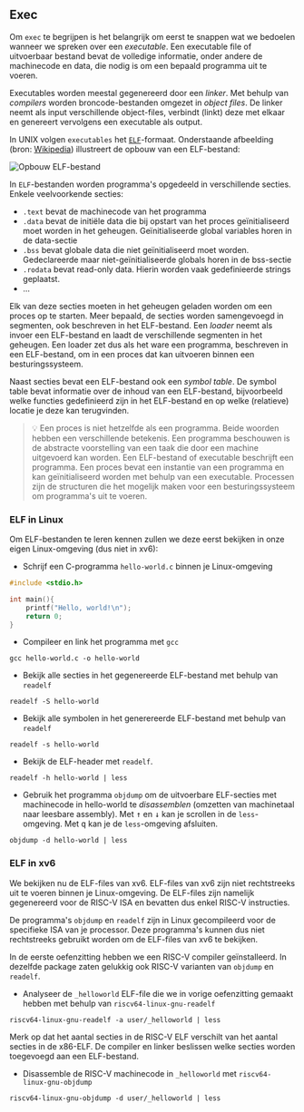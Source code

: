 ## Exec

Om `exec` te begrijpen is het belangrijk om eerst te snappen wat we bedoelen wanneer we spreken over een *executable*.
Een executable file of uitvoerbaar bestand bevat de volledige informatie, onder andere de machinecode en data, die nodig is om een bepaald programma uit te voeren.

Executables worden meestal gegenereerd door een *linker*. Met behulp van *compilers* worden broncode-bestanden omgezet in *object files*. De linker neemt als input verschillende object-files, verbindt (linkt) deze met elkaar en genereert vervolgens een executable als output.

In UNIX volgen `executables` het [`ELF`](https://en.wikipedia.org/wiki/Executable_and_Linkable_Format)-formaat.
Onderstaande afbeelding (bron: [Wikipedia](https://en.wikipedia.org/wiki/Executable_and_Linkable_Format#/media/File:ELF_Executable_and_Linkable_Format_diagram_by_Ange_Albertini.png)) illustreert de opbouw van een ELF-bestand:

![Opbouw ELF-bestand](https://upload.wikimedia.org/wikipedia/commons/e/e4/ELF_Executable_and_Linkable_Format_diagram_by_Ange_Albertini.png)

In `ELF`-bestanden worden programma's opgedeeld in verschillende secties. Enkele veelvoorkende secties:

* `.text` bevat de machinecode van het programma
* `.data` bevat de initiële data die bij opstart van het proces geïnitialiseerd moet worden in het geheugen. Geïnitialiseerde global variables horen in de data-sectie
* `.bss` bevat globale data die niet geïnitialiseerd moet worden. Gedeclareerde maar niet-geïnitialiseerde globals horen in de bss-sectie
* `.rodata` bevat read-only data. Hierin worden vaak gedefinieerde strings geplaatst.
* ...

Elk van deze secties moeten in het geheugen geladen worden om een proces op te starten.
Meer bepaald, de secties worden samengevoegd in segmenten, ook beschreven in het ELF-bestand.
Een *loader* neemt als invoer een ELF-bestand en laadt de verschillende segmenten in het geheugen.
Een loader zet dus als het ware een programma, beschreven in een ELF-bestand, om in een proces dat kan uitvoeren binnen een besturingssysteem.

Naast secties bevat een ELF-bestand ook een *symbol table*. De symbol table bevat informatie over de inhoud van een ELF-bestand, bijvoorbeeld welke functies gedefinieerd zijn in het ELF-bestand en op welke (relatieve) locatie je deze kan terugvinden.

> :bulb: Een proces is niet hetzelfde als een programma. Beide woorden hebben een verschillende betekenis. Een programma beschouwen is de abstracte voorstelling van een taak die door een machine uitgevoerd kan worden. Een ELF-bestand of executable beschrijft een programma. Een proces bevat een instantie van een programma en kan geïnitialiseerd worden met behulp van een executable. Processen zijn de structuren die het mogelijk maken voor een besturingssysteem om programma's uit te voeren.

### ELF in Linux

Om ELF-bestanden te leren kennen zullen we deze eerst bekijken in onze eigen Linux-omgeving (dus niet in xv6):

* Schrijf een C-programma `hello-world.c` binnen je Linux-omgeving

```c
#include <stdio.h>

int main(){
    printf("Hello, world!\n");
    return 0;
}
```

* Compileer en link het programma met `gcc`

```shell
gcc hello-world.c -o hello-world
```
* Bekijk alle secties in het gegenereerde ELF-bestand met behulp van `readelf`

```shell
readelf -S hello-world
```

* Bekijk alle symbolen in het generereerde ELF-bestand met behulp van `readelf`

```shell
readelf -s hello-world
```

* Bekijk de ELF-header met `readelf`. 
```shell
readelf -h hello-world | less
```

* Gebruik het programma `objdump` om de uitvoerbare ELF-secties met machinecode in hello-world te *disassemblen* (omzetten van machinetaal naar leesbare assembly). Met <kbd>↑</kbd> en <kbd>↓</kbd> kan je scrollen in de `less`-omgeving. Met <kbd>q</kbd> kan je de `less`-omgeving afsluiten.

  
```shell
objdump -d hello-world | less
```

### ELF in xv6

We bekijken nu de ELF-files van xv6. ELF-files van xv6 zijn niet rechtstreeks uit te voeren binnen je Linux-omgeving. De ELF-files zijn namelijk gegenereerd voor de RISC-V ISA en bevatten dus enkel RISC-V instructies.

De programma's `objdump` en `readelf` zijn in Linux gecompileerd voor de specifieke ISA van je processor. Deze programma's kunnen dus niet rechtstreeks gebruikt worden om de ELF-files van xv6 te bekijken.

In de eerste oefenzitting hebben we een RISC-V compiler geïnstalleerd. In dezelfde package zaten gelukkig ook RISC-V varianten van `objdump` en `readelf`.

* Analyseer de `_helloworld` ELF-file die we in vorige oefenzitting gemaakt hebben met behulp van `riscv64-linux-gnu-readelf`

```shell
riscv64-linux-gnu-readelf -a user/_helloworld | less
```

Merk op dat het aantal secties in de RISC-V ELF verschilt van het aantal secties in de x86-ELF. De compiler en linker beslissen welke secties worden toegevoegd aan een ELF-bestand.

* Disassemble de RISC-V machinecode in `_helloworld` met `riscv64-linux-gnu-objdump` 

```shell
riscv64-linux-gnu-objdump -d user/_helloworld | less
```